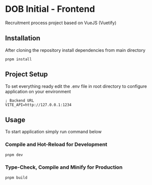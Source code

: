 # DOB Initial - Frontend
Recruitment process project based on VueJS (Vuetify)

## Installation

After cloning the repository install dependencies from main directory

```shell
pnpm install
```

## Project Setup


To set everything ready edit the .env file in root directory to configure application on your environment

```shell
; Backend URL
VITE_API=http://127.0.0.1:1234
```

## Usage

To start application simply run command below

### Compile and Hot-Reload for Development

```sh
pnpm dev
```

### Type-Check, Compile and Minify for Production

```sh
pnpm build
```
